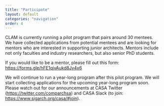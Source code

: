```yaml
---
title: "Participate"
layout: default
categories: "navigation"
order: 4
---
```


CLAM is currently running a pilot program that pairs around 30 mentees. We have collected applications from potential mentees and are looking for mentors who are interested in supporting junior architects. Mentors include not only faculties and industry researchers, but also senior PhD students. 

If you would like to be a mentor, please fill out this form: https://forms.gle/hFE1qjvAukd8Jv4x6

We will continue to run a year-long program after this pilot program. We will start collecting applications for the upcoming year-long program soon. Please watch out for our announcements at CASA Twitter (https://twitter.com/comparchsa) and CASA Slack (to join: https://www.sigarch.org/casa/#join).
